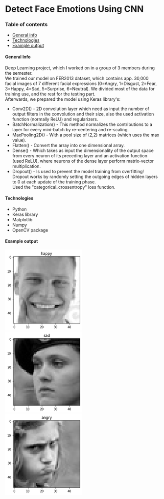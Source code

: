 # Detect Face Emotions Using CNN

### Table of contents
* [General info](#general-info)
* [Technologies](#technologies)
* [Example output](#example-output)

#### General Info
Deep Learning project, which I worked on in a group of 3 members during the semester.<br/>
We trained our model on FER2013 dataset, which contains app. 30,000 facial images of 7 different facial expressions (0=Angry, 1=Disgust, 2=Fear, 3=Happy, 4=Sad, 5=Surprise, 6=Neutral). We divided most of the data for training use, and the rest for the testing part. <br/>
Afterwards, we prepared the model using Keras library's:<br/> 
* Conv2D() - 2D convolution layer which need as input the number of output filters in the convolution and their size, also the used activation function (normally ReLU) and regularizers.<br/>
* BatchNormalization() - This method normalizes the contributions to a layer for every mini-batch by re-centering and re-scaling.<br/>
* MaxPooling2D() - With a pool size of (2,2) matrices (which uses the max value).<br/>
* Flatten() - Convert the array into one dimensional array.<br/>
* Dense() - Which takes as input the dimensionality of the output space from every neuron of its preceding layer and an activation function (used ReLU), where neurons of the dense layer perform matrix-vector multiplication.<br/>
* Dropout() - Is used to prevent the model training from overfitting! Dropout works by randomly setting the outgoing edges of hidden layers to 0 at each update of the training phase.<br/>
Used the "categorical_crossentropy" loss function.

#### Technologies
* Python
* Keras library
* Matplotlib
* Numpy
* OpenCV package

#### Example output
![image](./example_run/classify_emotion1.png)<br/>
![image](./example_run/classify_emotion2.png)<br/>
![image](./example_run/classify_emotion3.png)<br/>
